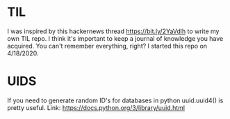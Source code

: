 # TIL

I was inspired by this hackernews thread https://bit.ly/2YaVdlh to write my own TIL repo.  I think it's important to keep a journal of knowledge you have acquired.  You can't remember everything, right?
I started this repo on 4/18/2020.


# UIDS

If you need to generate random ID's for databases in python uuid.uuid4() is pretty useful.  Link: https://docs.python.org/3/library/uuid.html